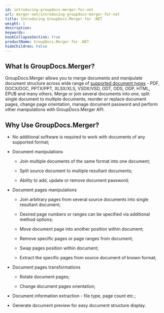 ```yaml
---
id: introducing-groupdocs-merger-for-net
url: merger-net/introducing-groupdocs-merger-for-net
title: Introducing GroupDocs.Merger for .NET
weight: 1
description: 
keywords: 
bookCollapseSection: true
productName: GroupDocs.Merger for .NET
hideChildren: False
---
```

## What Is GroupDocs.Merger?

GroupDocs.Merger allows you to merge documents and manipulate document structure across wide range of [supported document types](https://docs.groupdocs.com/display/mergernet/Supported+Document+Types) - PDF, DOCX/DOC, PPTX/PPT, XLSX/XLS, VSDX/VSD, ODT, ODS, ODP, HTML, EPUB and many others. Merge or join several documents into one, split single document to multiple documents, reorder or replace document pages, change page orientation, manage document password and perform other manipulations with GroupDocs.Merger API.

## Why Use GroupDocs.Merger?

*   No additional software is required to work with documents of any supported format;
    
*   Document manipulations
    
    *   Join multiple documents of the same format into one document;
        
    *   Split source document to multiple resultant documents;
        
    *   Ability to add, update or remove document password;
        
*   Document pages manipulations
    
    *   Join arbitrary pages from several source documents into single resultant document;
        
    *   Desired page numbers or ranges can be specified via additional method options;
        
    *   Move document page into another position within document;
        
    *   Remove specific pages or page ranges from document;
        
    *   Swap pages position within document;
        
    *   Extract the specific pages from source document of known format;
        
*   Document pages transformations
    
    *   Rotate document pages;
        
    *   Change document pages orientation;
        
*   Document information extraction - file type, page count etc.;
    
*   Generate document preview for easy document structure display.
